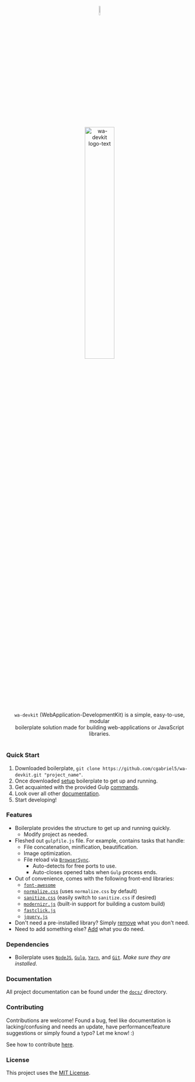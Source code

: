 <p align="center"><img src="../../img/logo/leaf.png?raw=true" alt="wa-devkit logo-leaf" width="8%"></p>
<p align="center"><img src="../../img/logo/text.png?raw=true" alt="wa-devkit logo-text" width="40%"></p>
<p align="center"><code>wa-devkit</code> (WebApplication-DevelopmentKit) is a simple, easy-to-use, modular<br>boilerplate solution made for building web-applications or JavaScript libraries.</p>
<h1></h1>

### Quick Start
1. Downloaded boilerplate, `git clone https://github.com/cgabriel5/wa-devkit.git "project_name"`.
2. Once downloaded [setup](/docs/setup.md) boilerplate to get up and running.
3. Get acquainted with the provided Gulp [commands](/docs/commands.md).
4. Look over all other [documentation](/docs/).
5. Start developing! 

### Features

- Boilerplate provides the structure to get up and running quickly.
	- Modify project as needed.
- Fleshed out `gulpfile.js` file. For example, contains tasks that handle:
	- File concatenation, minification, beautification.
	- Image optimization.
	- File reload via [`BrowserSync`](https://www.browsersync.io/).
		- Auto-detects for free ports to use.
		- Auto-closes opened tabs when `Gulp` process ends.
- Out of convenience, comes with the following front-end libraries:
	- [`font-awesome`](http://fontawesome.io/)
	- [`normalize.css`](http://necolas.github.io/normalize.css/) (uses `normalize.css` by default)
	- [`sanitize.css`](https://jonathantneal.github.io/sanitize.css/) (easily switch to `sanitize.css` if desired)
	- [`modernizr.js`](https://modernizr.com/) (built-in support for building a custom build)
	- [`fastclick.js`](https://labs.ft.com/fastclick/)
	- [`jquery.js`](https://jquery.com/)
- Don't need a pre-installed library? Simply [remove](/docs/library.remove.md) what you don't need.
- Need to add something else? [Add](/docs/library.add.md) what you do need.

### Dependencies

- Boilerplate uses [`NodeJS`](https://nodejs.org/en/), [`Gulp`](https://gulpjs.com/), [`Yarn`](https://yarnpkg.com/en/), and [`Git`](https://git-scm.com/). *Make sure they are installed*.

### Documentation

All project documentation can be found under the [`docs/`](/docs/) directory.

### Contributing

Contributions are welcome! Found a bug, feel like documentation is lacking/confusing and needs an update, have performance/feature suggestions or simply found a typo? Let me know! :)

See how to contribute [here](/CONTRIBUTING.md).

### License

This project uses the [MIT License](/LICENSE.txt).

